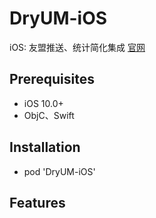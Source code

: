 # DryUM-iOS
iOS: 友盟推送、统计简化集成
[官网](https://developer.umeng.com/docs)

## Prerequisites
* iOS 10.0+
* ObjC、Swift

## Installation
* pod 'DryUM-iOS'

## Features
